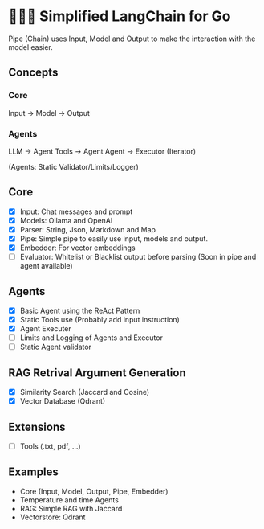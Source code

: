 # 🦜⛓️‍💥 Simplified LangChain for Go

Pipe (Chain) uses Input, Model and Output to make the interaction with the model easier.

## Concepts

### Core

Input -> Model -> Output

### Agents

LLM -> Agent
Tools -> Agent
Agent -> Executor (Iterator)

(Agents: Static Validator/Limits/Logger)

## Core

- [x] Input: Chat messages and prompt
- [x] Models: Ollama and OpenAI
- [x] Parser: String, Json, Markdown and Map
- [x] Pipe: Simple pipe to easily use input, models and output.
- [x] Embedder: For vector embeddings
- [ ] Evaluator: Whitelist or Blacklist output before parsing (Soon in pipe and agent available)

## Agents

- [x] Basic Agent using the ReAct Pattern
- [x] Static Tools use (Probably add input instruction)
- [x] Agent Executer
- [ ] Limits and Logging of Agents and Executor
- [ ] Static Agent validator

## RAG Retrival Argument Generation

- [x] Similarity Search (Jaccard and Cosine)
- [x] Vector Database (Qdrant)

## Extensions

- [ ] Tools (.txt, pdf, ...)

## Examples

- Core (Input, Model, Output, Pipe, Embedder)
- Temperature and time Agents
- RAG: Simple RAG with Jaccard
- Vectorstore: Qdrant
